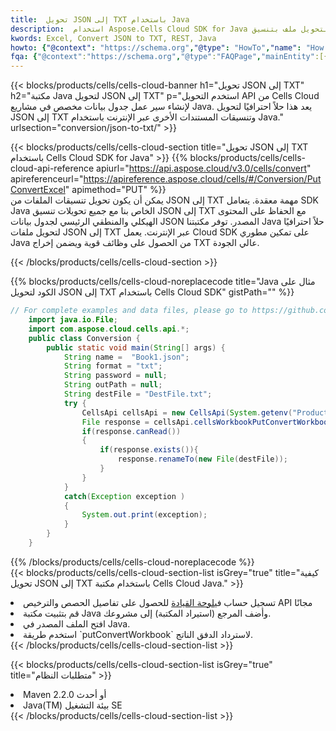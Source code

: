 ```yaml
---
title:  تحويل JSON إلى TXT باستخدام Java
description:  استخدام Aspose.Cells Cloud SDK for Java لتحويل ملف بتنسيق JSON إلى ملف بتنسيق TXT.
kwords: Excel, Convert JSON to TXT, REST, Java
howto: {"@context": "https://schema.org","@type": "HowTo","name": "How to convert JSON to TXT using the Cells Cloud Java library.","description": "How to convert JSON to TXT using the Cells Cloud Java library.","image": {"@type": "ImageObject"},"url": "/java/conversion/json-to-txt/","step": [{ "@type": "HowToStep","name": "How to convert JSON to TXT using the Cells Cloud Java library. step 1", "image": {"@type": "ImageObject",},"url": "/java/conversion/json-to-txt/","text": "Register an account at <a href='https://dashboard.aspose.cloud/'>Dashboard</a> to get free API quota & authorization details",},{ "@type": "HowToStep","name": "How to convert JSON to TXT using the Cells Cloud Java library. step 1", "image": {"@type": "ImageObject",},"url": "/java/conversion/json-to-txt/","text": "Install Java library and add the reference (import the library) to your project.",},{ "@type": "HowToStep","name": "How to convert JSON to TXT using the Cells Cloud Java library. step 1", "image": {"@type": "ImageObject",},"url": "/java/conversion/json-to-txt/","text": "Open the source file in Java.",},{ "@type": "HowToStep","name": "How to convert JSON to TXT using the Cells Cloud Java library. step 1", "image": {"@type": "ImageObject",},"url": "/java/conversion/json-to-txt/","text": "Use the `putConvertWorkbook` method to retrieve the resulting stream.",}, ],"supply": {"@type": "HowToSupply","name": "document"},"tool": [{"@type": "HowToTool","name": "IntelliJ IDEA, Visual Studio Code, Eclipse"},{"@type": "HowToTool","name": "Aspose Cells"}],"totalTime": "PT6M"}
fqa: {"@context":"https://schema.org","@type":"FAQPage","mainEntity":[{"@type":"Question","name":"Why convert file formats in C# using REST API?","acceptedAnswer":{"@type":"Answer","text":"Documents are encoded in many ways, and some files may be incompatible with the software you use. To open and read such files, just convert them to appropriate file formats.<br/><ol><li>Install .NET SDK and add the reference (import the library) to your project.</li><li>Open the source file in C# using REST API.</li><li>Call the PutConvertWorkbookRequest() method, passing an output filename with required extension.</li><li>Get the result of conversion as a separate file.</li></ol>"}},{"@type":"Question","name":"What file formats can I convert with your C# library?","acceptedAnswer":{"@type":"Answer","text":"We support a variety of file formats for conversion using .NET library, including XLSX, Excel, xls , PDF, CSV, HTML, Markdown, XML, PNG, JPG, TIFF, Json, TXT and many more."}},{"@type":"Question","name":"What is the maximum allowed file size for conversion using this .NET library?","acceptedAnswer":{"@type":"Answer","text":"There are no file size limits for format conversions using .NET library."}}]}
---
```

{{< blocks/products/cells/cells-cloud-banner h1="تحويل JSON إلى TXT" h2="مكتبة Java لتحويل JSON إلى TXT" p="استخدم التحويل API من Cells Cloud لإنشاء سير عمل جدول بيانات مخصص في مشاريع Java. يعد هذا حلاً احترافيًا لتحويل JSON إلى TXT وتنسيقات المستندات الأخرى عبر الإنترنت باستخدام Java." urlsection="conversion/json-to-txt/" >}}

{{< blocks/products/cells/cells-cloud-section title="تحويل JSON إلى TXT باستخدام Cells Cloud SDK for Java" >}}
{{% blocks/products/cells/cells-cloud-api-reference apiurl="https://api.aspose.cloud/v3.0/cells/convert" apireferenceurl="https://apireference.aspose.cloud/cells/#/Conversion/PutConvertExcel" apimethod="PUT" %}}
<br/>
يمكن أن يكون تحويل تنسيقات الملفات من JSON إلى TXT مهمة معقدة. يتعامل SDK Java الخاص بنا مع جميع تحويلات تنسيق JSON إلى TXT مع الحفاظ على المحتوى الهيكلي والمنطقي الرئيسي لجدول بيانات JSON المصدر. توفر مكتبتنا Java حلاً احترافيًا لتحويل ملفات JSON إلى TXT عبر الإنترنت. يعمل Cloud SDK على تمكين مطوري Java من الحصول على وظائف قوية ويضمن إخراج TXT عالي الجودة.

{{< /blocks/products/cells/cells-cloud-section >}}

{{% blocks/products/cells/cells-cloud-noreplacecode title="Java مثال على الكود لتحويل JSON إلى TXT باستخدام Cells Cloud SDK" gistPath="" %}}
 
```java
// For complete examples and data files, please go to https://github.com/aspose-cells-cloud/aspose-cells-cloud-java/
    import java.io.File;
    import com.aspose.cloud.cells.api.*;
    public class Conversion {
        public static void main(String[] args) {
            String name =  "Book1.json";
            String format = "txt";
            String password = null;
            String outPath = null;
            String destFile = "DestFile.txt";
            try {
                CellsApi cellsApi = new CellsApi(System.getenv("ProductClientId"), System.getenv("ProductClientSecret"));
                File response = cellsApi.cellsWorkbookPutConvertWorkbook(new File(name), format, password, outPath, null,null);            
                if(response.canRead())
                {
                    if(response.exists()){
                        response.renameTo(new File(destFile));
                    }                
                }
            }
            catch(Exception exception )
            {
                System.out.print(exception);
            }
        }
    }
```
 
{{% /blocks/products/cells/cells-cloud-noreplacecode %}}
<br/>
{{< blocks/products/cells/cells-cloud-section-list isGrey="true" title="كيفية تحويل JSON إلى TXT باستخدام مكتبة Cells Cloud Java." >}}
<li> تسجيل حساب في<a href="https://dashboard.aspose.cloud/">لوحة القيادة</a> للحصول على تفاصيل الحصص والترخيص API مجانًا</li>
<li>قم بتثبيت مكتبة Java وأضف المرجع (استيراد المكتبة) إلى مشروعك.</li>
<li>افتح الملف المصدر في Java.</li>
<li>استخدم طريقة `putConvertWorkbook` لاسترداد الدفق الناتج.</li>
{{< /blocks/products/cells/cells-cloud-section-list >}}

{{< blocks/products/cells/cells-cloud-section-list isGrey="true" title="متطلبات النظام" >}}
<li>Maven 2.2.0 أو أحدث</li>
<li>Java(TM) بيئة التشغيل SE</li>
{{< /blocks/products/cells/cells-cloud-section-list >}}
